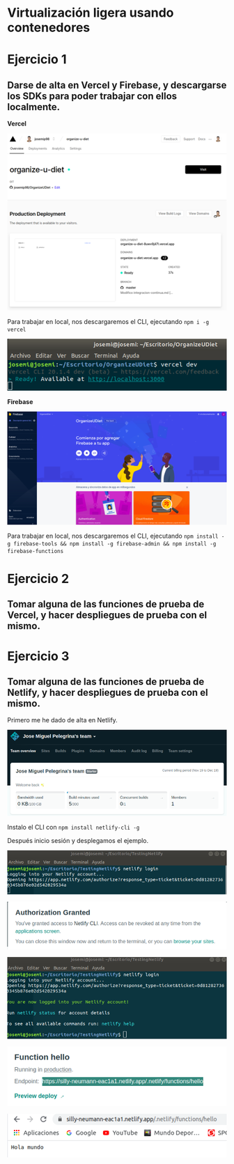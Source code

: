 # Virtualización ligera usando contenedores

# Ejercicio 1
## Darse de alta en Vercel y Firebase, y descargarse los SDKs para poder trabajar con ellos localmente.

**Vercel**

![vercel](https://github.com/josemip98/EjerciciosIV/blob/master/Tema%206%20-%20Serverless/Images/vercel.png)

Para trabajar en local, nos descargaremos el CLI, ejecutando `npm i -g vercel`

![vercelCLI](https://github.com/josemip98/EjerciciosIV/blob/master/Tema%206%20-%20Serverless/Images/vercelCLI.png)

**Firebase**

![firebase](https://github.com/josemip98/EjerciciosIV/blob/master/Tema%206%20-%20Serverless/Images/firebase.png)

Para trabajar en local, nos descargaremos el CLI, ejecutando `npm install -g firebase-tools && npm install -g firebase-admin && npm install -g firebase-functions`

# Ejercicio 2
## Tomar alguna de las funciones de prueba de Vercel, y hacer despliegues de prueba con el mismo.

# Ejercicio 3
## Tomar alguna de las funciones de prueba de Netlify, y hacer despliegues de prueba con el mismo.

Primero me he dado de alta en Netlify.

![Netlify](https://github.com/josemip98/EjerciciosIV/blob/master/Tema%206%20-%20Serverless/Images/netlify.png)

Instalo el CLI con `npm install netlify-cli -g`

Después inicio sesión y desplegamos el ejemplo.

![Netlify](https://github.com/josemip98/EjerciciosIV/blob/master/Tema%206%20-%20Serverless/Images/netlifyCLI.png)

![Netlify](https://github.com/josemip98/EjerciciosIV/blob/master/Tema%206%20-%20Serverless/Images/autorizacion.png)

![Netlify](https://github.com/josemip98/EjerciciosIV/blob/master/Tema%206%20-%20Serverless/Images/netlifyCLI2.png)

![Netlify](https://github.com/josemip98/EjerciciosIV/blob/master/Tema%206%20-%20Serverless/Images/funcionNetlify.png)

![Netlify](https://github.com/josemip98/EjerciciosIV/blob/master/Tema%206%20-%20Serverless/Images/helloNetlify.png)




